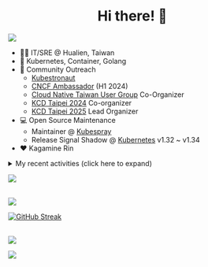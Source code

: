 <div align="center">
  <h1>Hi there! 👋</h1>
</div>

![](https://komarev.com/ghpvc/?username=tico88612&color=brightgreen&style=for-the-badge)

- 🧑‍💻 IT/SRE @ Hualien, Taiwan
- 🐳 Kubernetes, Container, Golang
- 🤝 Community Outreach
  - [Kubestronaut](https://www.cncf.io/training/kubestronaut/?p=chenghao-yang)
  - [CNCF Ambassador](https://www.cncf.io/people/ambassadors/?p=chenghao-yang) (H1 2024)
  - [Cloud Native Taiwan User Group](https://cloudnative.tw) Co-Organizer
  - [KCD Taipei 2024](https://kcd.taipei/2024) Co-organizer
  - [KCD Taipei 2025](https://kcd.taipei/2025) Lead Organizer
- 💻 Open Source Maintenance
  - Maintainer @ [Kubespray](https://kubespray.io/)
  - Release Signal Shadow @ [Kubernetes](https://kubernetes.io) v1.32 ~ v1.34
- ❤️ Kagamine Rin

<details>
  <summary>My recent activities (click here to expand)</summary>

  #### 👷 Check out what I'm currently working on
  
  - [kubernetes-sigs/kubespray](https://github.com/kubernetes-sigs/kubespray) - Deploy a Production Ready Kubernetes Cluster (1 week ago)
  - [kubernetes/enhancements](https://github.com/kubernetes/enhancements) - Enhancements tracking repo for Kubernetes (1 month ago)
  - [tico88612/devstats-card](https://github.com/tico88612/devstats-card) - Your CNCF DevStats Card (1 month ago)
  - [cloud-native-taiwan/i.kcd.taipei](https://github.com/cloud-native-taiwan/i.kcd.taipei) - Shorten URL for KCD Taipei (1 month ago)
  - [kubernetes/apimachinery](https://github.com/kubernetes/apimachinery) -  (2 months ago)
  - [kubernetes/kubernetes](https://github.com/kubernetes/kubernetes) - Production-Grade Container Scheduling and Management (2 months ago)
  - [bpg/terraform-provider-proxmox](https://github.com/bpg/terraform-provider-proxmox) - Terraform / OpenTofu Provider for Proxmox VE (2 months ago)
  - [kubernetes/org](https://github.com/kubernetes/org) - Meta configuration for Kubernetes Github Org (3 months ago)
  - [cloud-native-taiwan/Infra-Labs-Docs](https://github.com/cloud-native-taiwan/Infra-Labs-Docs) - Documentation for Cloud Native Taiwan Infra Labs (3 months ago)
  - [cilium/tetragon](https://github.com/cilium/tetragon) - eBPF-based Security Observability and Runtime Enforcement (3 months ago)

  #### 🌱 My latest projects
  
  - [tico88612/devstats-card](https://github.com/tico88612/devstats-card) - Your CNCF DevStats Card
  - [tico88612/kind-workshop](https://github.com/tico88612/kind-workshop) - 
  - [tico88612/blog-comments](https://github.com/tico88612/blog-comments) - 
  - [tico88612/get-real-ip](https://github.com/tico88612/get-real-ip) - 
  - [tico88612/podman-monitor-workshop](https://github.com/tico88612/podman-monitor-workshop) - 
  - [tico88612/cicd-hexo-blog-pages](https://github.com/tico88612/cicd-hexo-blog-pages) - 以 Hexo Blog 撰寫 CI/CD Pipeline 網頁
  - [tico88612/cicd-hexo-blog-template](https://github.com/tico88612/cicd-hexo-blog-template) - 以 Hexo Blog 撰寫 CI/CD Pipeline 模板
  - [tico88612/butter-toast-cup-2023](https://github.com/tico88612/butter-toast-cup-2023) - 奶油吐司杯 2023 分數計算機
  - [tico88612/cms-docker](https://github.com/tico88612/cms-docker) - Contest Management System v1.5.dev0 Docker Version
  - [tico88612/network-security-final](https://github.com/tico88612/network-security-final) - 

  #### 🔭 Latest releases I've contributed to
  
  - [kubernetes-sigs/kubespray](https://github.com/kubernetes-sigs/kubespray) ([v2.28.1](https://github.com/kubernetes-sigs/kubespray/releases/tag/v2.28.1), today) - Deploy a Production Ready Kubernetes Cluster
  - [kubernetes/kubernetes](https://github.com/kubernetes/kubernetes) ([v1.34.0-rc.2](https://github.com/kubernetes/kubernetes/releases/tag/v1.34.0-rc.2), 6 days ago) - Production-Grade Container Scheduling and Management
  - [bpg/terraform-provider-proxmox](https://github.com/bpg/terraform-provider-proxmox) ([v0.82.1](https://github.com/bpg/terraform-provider-proxmox/releases/tag/v0.82.1), 1 week ago) - Terraform / OpenTofu Provider for Proxmox VE
  - [cilium/tetragon](https://github.com/cilium/tetragon) ([v1.5.0](https://github.com/cilium/tetragon/releases/tag/v1.5.0), 4 weeks ago) - eBPF-based Security Observability and Runtime Enforcement
  - [kubernetes-sigs/cloud-provider-kind](https://github.com/kubernetes-sigs/cloud-provider-kind) ([v0.7.0](https://github.com/kubernetes-sigs/cloud-provider-kind/releases/tag/v0.7.0), 1 month ago) - Cloud provider for KIND clusters
  - [coredns/deployment](https://github.com/coredns/deployment) ([coredns-1.14.0](https://github.com/coredns/deployment/releases/tag/coredns-1.14.0), 4 years ago) - Scripts, utilities, and examples for deploying CoreDNS.

  #### 🔨 My recent Pull Requests
  
  - [[release-2.28] Fix: constant etcd_supported_version to dynamic](https://github.com/kubernetes-sigs/kubespray/pull/12499) on [kubernetes-sigs/kubespray](https://github.com/kubernetes-sigs/kubespray) (1 day ago)
  - [[release-2.27] Fix: pre-commit failing test](https://github.com/kubernetes-sigs/kubespray/pull/12484) on [kubernetes-sigs/kubespray](https://github.com/kubernetes-sigs/kubespray) (6 days ago)
  - [[release-2.28] Patch versions updates](https://github.com/kubernetes-sigs/kubespray/pull/12462) on [kubernetes-sigs/kubespray](https://github.com/kubernetes-sigs/kubespray) (1 week ago)
  - [Patch versions updates](https://github.com/kubernetes-sigs/kubespray/pull/12461) on [kubernetes-sigs/kubespray](https://github.com/kubernetes-sigs/kubespray) (1 week ago)
  - [Feat: Debian 13 Trixie support](https://github.com/kubernetes-sigs/kubespray/pull/12456) on [kubernetes-sigs/kubespray](https://github.com/kubernetes-sigs/kubespray) (2 weeks ago)
  - [Feat: add common_crds role and Prometheus Operator CRDs installation](https://github.com/kubernetes-sigs/kubespray/pull/12441) on [kubernetes-sigs/kubespray](https://github.com/kubernetes-sigs/kubespray) (3 weeks ago)
  - [Fix: change the EOL Debian backports to archive](https://github.com/kubernetes-sigs/kubespray/pull/12434) on [kubernetes-sigs/kubespray](https://github.com/kubernetes-sigs/kubespray) (3 weeks ago)
  - [Feat: lima support for local development](https://github.com/kubernetes-sigs/kubespray/pull/12421) on [kubernetes-sigs/kubespray](https://github.com/kubernetes-sigs/kubespray) (1 month ago)
  - [KEP-5295: Fix the typo from kayml to kyaml](https://github.com/kubernetes/enhancements/pull/5451) on [kubernetes/enhancements](https://github.com/kubernetes/enhancements) (1 month ago)
  - [Fix: nodelocaldns capabilities usage](https://github.com/kubernetes-sigs/kubespray/pull/12398) on [kubernetes-sigs/kubespray](https://github.com/kubernetes-sigs/kubespray) (1 month ago)

  #### ⭐ Recent Stars
  
  - [ray-project/kuberay](https://github.com/ray-project/kuberay) - A toolkit to run Ray applications on Kubernetes (2 weeks ago)
  - [apple/containerization](https://github.com/apple/containerization) - Containerization is a Swift package for running Linux containers on macOS. (2 months ago)
  - [apple/container](https://github.com/apple/container) - A tool for creating and running Linux containers using lightweight virtual machines on a Mac. It is written in Swift, and optimized for Apple silicon.  (2 months ago)
  - [opentofu/opentofu](https://github.com/opentofu/opentofu) - OpenTofu lets you declaratively manage your cloud infrastructure. (2 months ago)
  - [nunocoracao/blowfish](https://github.com/nunocoracao/blowfish) - Personal Website &amp; Blog Theme for Hugo (4 months ago)
  - [srl-labs/containerlab](https://github.com/srl-labs/containerlab) - container-based networking labs (4 months ago)
  - [microsoft/typescript-go](https://github.com/microsoft/typescript-go) - Staging repo for development of native port of TypeScript (5 months ago)
  - [riccardoperra/codeimage](https://github.com/riccardoperra/codeimage) - A tool to beautify your code screenshots. Built with SolidJS and Fastify. (6 months ago)
  - [inspektor-gadget/inspektor-gadget](https://github.com/inspektor-gadget/inspektor-gadget) - Inspektor Gadget is a set of tools and framework for data collection and system inspection on Kubernetes clusters and Linux hosts using eBPF (9 months ago)
  - [charmbracelet/vhs](https://github.com/charmbracelet/vhs) - Your CLI home video recorder 📼 (9 months ago)

  #### 👯 Check out some of my recent followers
  
  - [hydai](https://github.com/hydai)
  - [aman4433](https://github.com/aman4433)
  - [HuuHan12](https://github.com/HuuHan12)
  - [CodeStaple](https://github.com/CodeStaple)
  - [EricccTaiwan](https://github.com/EricccTaiwan)
</details>

<a href="https://github.com/tico88612/devstats-card"><img src="https://devstats.me/?username=tico88612" /></a>

<br>

<img src="https://github-readme-stats.vercel.app/api?username=tico88612&hide_title=true&count_private=true&show_icons=true" />

<br>

<a href="https://git.io/streak-stats"><img src="https://streak-stats.demolab.com?user=tico88612&theme=one-dark-pro" alt="GitHub Streak" /></a>

<br>

<img src="https://github-profile-trophy.vercel.app/?username=tico88612&theme=flat&no-frame=true&theme=onedark&margin-w=15&column=4" />


![](https://hit.yhype.me/github/profile?user_id=17496418)
